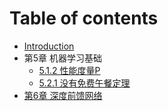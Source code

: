 # Table of contents

* [Introduction](README.md)
* 第5章 机器学习基础
    * [5.1.2 性能度量P](Chapter5/1LearningAlgorithms/2PerformanceMeasure.md)
    * [5.2.1 没有免费午餐定理](Chapter5/2/1.md)
* [第6章 深度前馈网络](Chapter6/0Introduction.md)